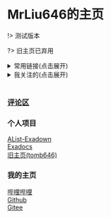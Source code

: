 # MrLiu646的主页

!> 测试版本  

?> 旧主页已弃用  

<details>
<summary>常用链接(点击展开)</summary>  

### 常用网站

[百度](https://www.baidu.com)  
[百度翻译](https://fanyi.baidu.com)  
[必应](https://cn.bing.com)  

[哔哩哔哩](https://www.bilibili.com)  
[JiJidown](https://client.jijidown.com)  

### 软件镜像站

[清华大学开源软件镜像站](https://mirrors.tuna.tsinghua.edu.cn)  
[北京外国语大学开源软件镜像站](https://mirrors.bfsu.edu.cn)  
[USTC Open Source Software Mirror](https://mirrors.ustc.edu.cn)  
[npmmirror](https://npmmirror.com)  
[UNPKG](https://unpkg.com)  

### 工具

[Docsify](https://docsify.js.org/)  
[AList-v3](https://alist.nn.ci)  
[Github Proxy](https://gh-proxy.com)

### 代码/网页托管

[Github](https://github.com)  
[Gitee](https://gitee.com)
[Netlify](https://netlify.com)  
[Replit](https://replit.com)  

</details>

<details>
<summary>我关注的(点击展开)</summary>

### 东方Project

[THBWiki · 专业性的东方Project维基百科](https:/thwiki.cc)  
[上海爱丽丝幻乐团](https://space.bilibili.com/517717593/)  
[榆木华](https://space.bilibili.com/3663104/)  
[川先僧](https://space.bilibili.com/16544864/)  
[红维流星](https://space.bilibili.com/6675622/)  
[*我关注的*](https://space.bilibili.com/51532949/fans/follow?tagid=522670)  

And more...  

### 超级马里奥兄弟

[超级小桀的日常](https://space.bilibili.com/29440965/)  
[懒懒的白胖呀](https://space.bilibili.com/478082943/)  
[就要灭绿忠](https://space.bilibili.com/68435029/)  
[季小麦](https://space.bilibili.com/526986189/)  
[CHN马里奥制造](https://space.bilibili.com/448183233/)  

[Shiki_Makiro](https://space.bilibili.com/8713367/)  
[火鸡24BA](https://space.bilibili.com/319378233/)  

[*我关注的*](https://space.bilibili.com/51532949/fans/follow?tagid=522672)  

And more... 


</details>
</br>

### [评论区](https://comment646.netlify.app)

### 个人项目

[AList-Exadown](https://0.mrl646.repl.co)  
[Exadocs](https://exadocs.netlify.app)  
[旧主页(tomb646)](https://tomb646.netlify.app)  

### 我的主页

[哔哩哔哩](https://space.bilibili.com/51532949)  
[Github](https://github.com/MrL646)  
[Gitee](https://gitee.com/mrliu646)  